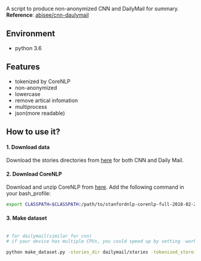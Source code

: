 A script to produce non-anonymized CNN and DailyMail for summary. **Reference**: [abisee/cnn-daulymail](https://github.com/abisee/cnn-dailymail)

## Environment

+ python 3.6

## Features

+ tokenized by CoreNLP
+ non-anonymized
+ lowercase
+ remove artical infomation
+ multiprocess
+ json(more readable)

## How to use it?

#### 1. Download data

Download the stories directories from [here](https://cs.nyu.edu/~kcho/DMQA/) for both CNN and Daily Mail.

#### 2. Download CoreNLP

Download and unzip CoreNLP from [here](https://stanfordnlp.github.io/CoreNLP/). Add the following command in your bash_profile:  

```bash
export CLASSPATH=$CLASSPATH:/path/to/stanfordnlp-corenlp-full-2018-02-27/stanford-corenlp-3.9.1.jar

```
#### 3. Make dataset

```bash

# for dailymail(similar for cnn)
# if your device has multiple CPUs, you could speed up by setting -worker_num

python make_dataset.py -stories_dir dailymail/stories -tokenized_storeis_dir dailymail/tokenized_stories -train_urls url_lists/dailymail_wayback_training_urls.txt -test_urls url_lists/dailymail_wayback_test_urls.txt -val_urls url_lists/dailymail_wayback_validation_urls.txt -output_dir dailymail 

```
